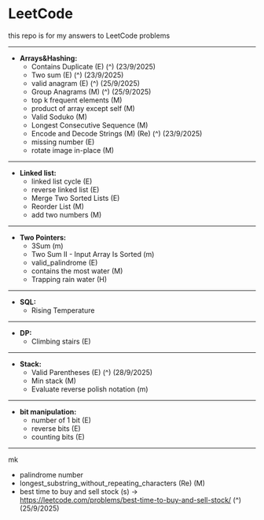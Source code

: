 # LeetCode

this repo is for my answers to LeetCode problems

---

- **Arrays&Hashing:**
  - Contains Duplicate (E) (^) (23/9/2025)
  - Two sum (E) (^) (23/9/2025)
  - valid anagram (E) (^) (25/9/2025)
  - Group Anagrams (M) (^) (25/9/2025)
  - top k frequent elements (M)
  - product of array except self (M)
  - Valid Soduko (M)
  - Longest Consecutive Sequence (M)
  - Encode and Decode Strings (M) (Re) (^) (23/9/2025)
  - missing number (E)
  - rotate image in-place (M)

---

- **Linked list:**
  - linked list cycle (E)
  - reverse linked list (E)
  - Merge Two Sorted Lists (E)
  - Reorder List (M)
  - add two numbers (M)

---

- **Two Pointers:**
  - 3Sum (m)
  - Two Sum II - Input Array Is Sorted (m)
  - valid_palindrome (E)
  - contains the most water (M)
  - Trapping rain water (H)

---

- **SQL:**
  - Rising Temperature

---

- **DP:**
  - Climbing stairs (E)

---

- **Stack:**
  - Valid Parentheses (E) (^) (28/9/2025)
  - Min stack (M)
  - Evaluate reverse polish notation (m)

---

- **bit manipulation:**
  - number of 1 bit (E)
  - reverse bits (E)
  - counting bits (E)

---

mk

- palindrome number
- longest_substring_without_repeating_characters (Re) (M)
- best time to buy and sell stock (s) -> <https://leetcode.com/problems/best-time-to-buy-and-sell-stock/> (^) (25/9/2025)

